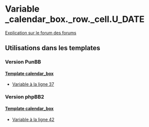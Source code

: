 # Variable _calendar_box._row._cell.U_DATE
[Explication sur le forum des forums](http://forum.forumactif.com/t294113-listing-des-variables#_calendar_box._row._cell.U_DATE)
## Utilisations dans les templates
### Version PunBB
#### [Template calendar_box](punbb/calendar_box.md)
* [Variable à la ligne 37](../punbb/calendar_box.tpl#L37)
### Version phpBB2
#### [Template calendar_box](subsilver/calendar_box.md)
* [Variable à la ligne 42](../subsilver/calendar_box.tpl#L42)
